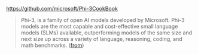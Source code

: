 https://github.com/microsoft/Phi-3CookBook

> Phi-3, is a family of open AI models developed by Microsoft. Phi-3 models are the most capable and cost-effective small language models (SLMs) available, outperforming models of the same size and next size up across a variety of language, reasoning, coding, and math benchmarks. ([from](https://github.com/microsoft/Phi-3CookBook))